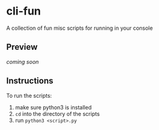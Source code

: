 # cli-fun
A collection of fun misc scripts for running in your console


## Preview
*coming soon*


## Instructions
To run the scripts:
1. make sure python3 is installed
2. ```cd``` into the directory of the scripts
3. run ```python3 <script>.py```


